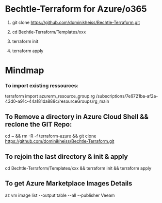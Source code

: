 # Bechtle-Terraform for Azure/o365

1. git clone https://github.com/dominikheiss/Bechtle-Terraform.git

2. cd Bechtle-Terraform/Templates/xxx

3. terraform init

4. terraform apply










# Mindmap

### To import existing ressources:

terraform import azurerm_resource_group.rg /subscriptions/7e6721ba-af2a-43d0-a91c-44a181da888c/resourceGroups/rg_main



## To Remove a directory in Azure Cloud Shell && reclone the GIT Repo:

cd ~ && rm -R -f  terraform-azure && git clone https://github.com/dominikheiss/Bechtle-Terraform.git



## To rejoin the last directory & init & apply

cd Bechtle-Terraform/Templates/xxx && terraform init && terraform apply



## To get Azure Marketplace Images Details

az vm image list --output table --all --publisher Veeam
